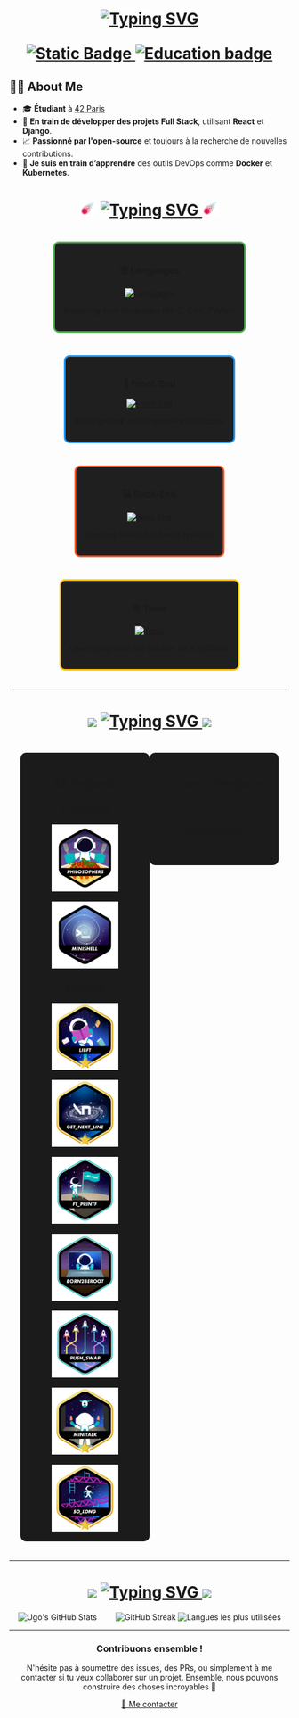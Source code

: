 <!-- Heading -->
<h1 align="center">
  <a href="https://git.io/typing-svg">
    <img src="https://readme-typing-svg.herokuapp.com?font=Fira+Code&size=30&pause=1000&color=D9F7F2&background=1B4BFF00&center=true&random=false&width=435&lines=Hi+there+!+I'm+Ugo+%F0%9F%91%8B%F0%9F%8F%BD;A+42+Paris+student+%F0%9F%A4%96" alt="Typing SVG" />
  </a>

  
<p align="center">
  <a href="https://www.linkedin.com/in/ugo-zanchi/" target="_blank">
    <img alt="Static Badge" src="https://img.shields.io/badge/LinkedIn-Ugo%20ZANCHI-blue?logo=LinkedIn">
  </a>
  <a href="https://42.fr" target="_blank">
    <img src="https://img.shields.io/badge/Paris-4aeadc?logo=42" alt="Education badge">
  </a>
</p>

<!-- About me -->
## 👨‍💻 About Me

- 🎓 **Étudiant** à [42 Paris](https://42.fr)
- 💼 **En train de développer des projets Full Stack**, utilisant **React** et **Django**.
- 📈 **Passionné par l'open-source** et toujours à la recherche de nouvelles contributions.
- 🌱 **Je suis en train d’apprendre** des outils DevOps comme **Docker** et **Kubernetes**.


<!--Skills Section-->
<h1 align="center">
  <img src = "https://github.com/Tarikul-Islam-Anik/tarikul-islam-anik/blob/main/assets/images/Comet.png" width = 30px> 
  <a href="https://git.io/typing-svg">
    <img src="https://readme-typing-svg.herokuapp.com?font=Fira+Code&weight=190&size=22&pause=1000&color=F7F7F7&center=true&vCenter=true&repeat=false&random=false&width=165&height=30&lines=My+Skills" alt="Typing SVG" />
  </a> 
  <img src = "https://github.com/Tarikul-Islam-Anik/tarikul-islam-anik/blob/main/assets/images/Comet.png" width = 30px>
</h1>

<div align="center">

  <div style="display: inline-block; margin: 20px; padding: 15px; border: 3px solid #4caf50; border-radius: 10px; background-color: #1f1f1f; transition: transform 0.3s;">
    <h3>🌍 Languages</h3>
    <p align="center">
      <a href="https://skillicons.dev">
        <img src="https://skillicons.dev/icons?i=c,cpp,python" height="50" alt="Languages" />
      </a>
    </p>
    <p><em>Mastering core languages like C, C++, Python.</em></p>
  </div>

  <div style="display: inline-block; margin: 20px; padding: 15px; border: 3px solid #2196f3; border-radius: 10px; background-color: #1f1f1f; transition: transform 0.3s;">
    <h3>🎨 Front-End</h3>
    <p align="center">
      <a href="https://skillicons.dev">
        <img src="https://skillicons.dev/icons?i=html,css,js,react" height="50" alt="Front-End" />
      </a>
    </p>
    <p><em>Building sleek and responsive interfaces.</em></p>
  </div>

  <div style="display: inline-block; margin: 20px; padding: 15px; border: 3px solid #ff5722; border-radius: 10px; background-color: #1f1f1f; transition: transform 0.3s;">
    <h3>💻 Back-End</h3>
    <p align="center">
      <a href="https://skillicons.dev">
        <img src="https://skillicons.dev/icons?i=django,nodejs" height="50" alt="Back-End" />
      </a>
    </p>
    <p><em>Creating robust back-end systems.</em></p>
  </div>

  <div style="display: inline-block; margin: 20px; padding: 15px; border: 3px solid #ffc107; border-radius: 10px; background-color: #1f1f1f; transition: transform 0.3s;">
    <h3>🛠️ Tools</h3>
    <p align="center">
      <a href="https://skillicons.dev">
        <img src="https://skillicons.dev/icons?i=docker,git,github,vscode" height="50" alt="Tools" />
      </a>
    </p>
    <p><em>Leveraging tools like Docker, Git & VSCode.</em></p>
  </div>

</div>

---

<!--Projects-->
<h1 align="center">
  <img src = "https://raw.githubusercontent.com/Tarikul-Islam-Anik/Animated-Fluent-Emojis/master/Emojis/Smilies/Robot.png" width = 30px>  
  <a href="https://git.io/typing-svg">
    <img src="https://readme-typing-svg.herokuapp.com?font=Fira+Code&weight=190&size=22&pause=1000&color=F7F7F7&center=true&vCenter=true&repeat=false&random=false&width=165&height=30&lines=Projects" alt="Typing SVG" />
  </a> 
  <img src = "https://raw.githubusercontent.com/Tarikul-Islam-Anik/Animated-Fluent-Emojis/master/Emojis/Smilies/Robot.png" width = 30px>
</h1>

<div style="display: flex; justify-content: space-around; align-items: flex-start; padding: 20px;">

  <!-- Left Side: 42 Projects -->
  <div style="width: 45%; background-color: #1b1b1b; padding: 15px; border-radius: 10px; text-align: center;">
    <h2>42 Projects</h2>
    <!-- In Progress Projects -->
    <h3>In Progress</h3>
    <div style="display: flex; justify-content: center; gap: 15px; flex-wrap: wrap;">
      <a href="https://github.com/ugozchi/42_Philosopher"><img src="https://github.com/ugozchi/ugozchi/blob/main/42_badges/philosophersn.png" alt="Philosophers Badge" width="120"></a>
      <a href="https://github.com/ugozchi/42_Minishell"><img src="https://github.com/ugozchi/ugozchi/blob/main/42_badges/minishelln.png" alt="Minishell Badge" width="120"></a>
    </div>
    <!-- Finished Projects -->
    <h3>Finished</h3>
    <div style="display: flex; justify-content: center; gap: 15px; flex-wrap: wrap;">
      <a href="https://github.com/ugozchi/42_Libft"><img src="https://github.com/ugozchi/ugozchi/blob/main/42_badges/libftm.png" alt="Libft Badge" width="120"></a>
      <a href="https://github.com/ugozchi/42_Get_Next_Line"><img src="https://github.com/ugozchi/ugozchi/blob/main/42_badges/get_next_linem.png" alt="Get Next Line Badge" width="120"></a>
      <a href="https://github.com/ugozchi/42_Ft_Printf"><img src="https://github.com/ugozchi/ugozchi/blob/main/42_badges/ft_printfe.png" alt="Ft_Printf Badge" width="120"></a>
      <a href="https://github.com/ugozchi/42_Born2beRoot"><img src="https://github.com/ugozchi/ugozchi/blob/main/42_badges/born2beroote.png" alt="Born2BeRoot Badge" width="120"></a>
      <a href="https://github.com/ugozchi/42_Push_Swap"><img src="https://github.com/ugozchi/ugozchi/blob/main/42_badges/push_swape.png" alt="Push_Swap Badge" width="120"></a>
      <a href="https://github.com/ugozchi/42_Minitalk"><img src="https://github.com/ugozchi/ugozchi/blob/main/42_badges/minitalkm.png" alt="Minitalk Badge" width="120"></a>
      <a href="https://github.com/ugozchi/42_So_Long"><img src="https://github.com/ugozchi/ugozchi/blob/main/42_badges/so_longm.png" alt="So Long Badge" width="120"></a>
    </div>
  </div>

  <!-- Right Side: External Projects -->
  <div style="width: 45%; background-color: #1b1b1b; padding: 15px; border-radius: 10px; text-align: center;">
    <h2>External Projects</h2>
    <div style="display: flex; justify-content: center; align-items: center; height: 100px;">
      <h3>Coming Soon</h3>
    </div>
  </div>
</div>

---

<!--GitHub stats-->
<h1 align="center">
  <img src = "https://raw.githubusercontent.com/Tarikul-Islam-Anik/Animated-Fluent-Emojis/master/Emojis/Smilies/Robot.png" width = 30px>  
  <a href="https://git.io/typing-svg">
    <img src="https://readme-typing-svg.herokuapp.com?font=Fira+Code&weight=190&size=22&pause=1000&color=F7F7F7&center=true&vCenter=true&repeat=false&random=false&width=165&height=30&lines=Github+stats" alt="Typing SVG" />
  </a> 
  <img src = "https://raw.githubusercontent.com/Tarikul-Islam-Anik/Animated-Fluent-Emojis/master/Emojis/Smilies/Robot.png" width = 30px>
</h1>
<p align="center">
  <img src="https://github-readme-stats.vercel.app/api?username=ugozchi&show_icons=true&theme=radical" alt="Ugo's GitHub Stats" height="180em" style="margin-right: 30px;">
  <img src="https://github-readme-streak-stats.herokuapp.com/?user=ugozchi&theme=radical" alt="GitHub Streak" height="180em">
  <img src="https://github-readme-stats.vercel.app/api/top-langs/?username=ugozchi&theme=radical&layout=compact" alt="Langues les plus utilisées" height="180em">
</p>

---

<!--Contact-->
<h3 align="center">Contribuons ensemble !</h3>
<p align="center">N'hésite pas à soumettre des issues, des PRs, ou simplement à me contacter si tu veux collaborer sur un projet. Ensemble, nous pouvons construire des choses incroyables 🚀</p>
<p align="center">
  <a href="mailto:tonmail@example.com">📧 Me contacter</a>
</p>
